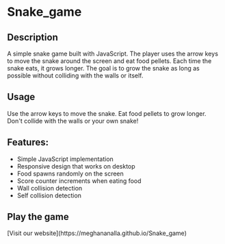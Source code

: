 # Snake_game
<h2>Description</h2>
A simple snake game built with JavaScript. The player uses the arrow keys to move the snake around the screen and eat food pellets. Each time the snake eats, it grows longer. The goal is to grow the snake as long as possible without colliding with the walls or itself.

<h2>Usage</h2>
Use the arrow keys to move the snake. Eat food pellets to grow longer. Don't collide with the walls or your own snake!

<h2>Features:</h2>

* Simple JavaScript implementation
* Responsive design that works on desktop
* Food spawns randomly on the screen
* Score counter increments when eating food
* Wall collision detection
* Self collision detection

<h2>Play the game</h2>
[Visit our website](https://meghananalla.github.io/Snake_game)


